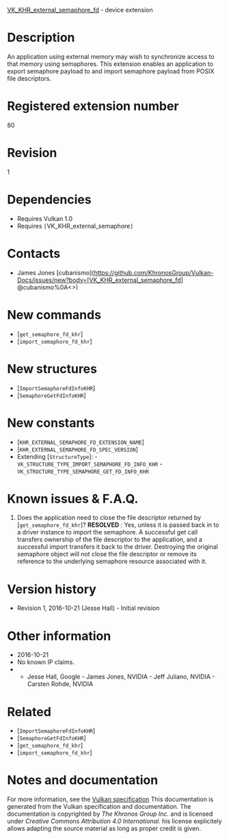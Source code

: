 [VK_KHR_external_semaphore_fd](https://www.khronos.org/registry/vulkan/specs/1.3-extensions/man/html/VK_KHR_external_semaphore_fd.html) - device extension

# Description
An application using external memory may wish to synchronize access to that
memory using semaphores.
This extension enables an application to export semaphore payload to and
import semaphore payload from POSIX file descriptors.

# Registered extension number
80

# Revision
1

# Dependencies
- Requires Vulkan 1.0
- Requires `[`VK_KHR_external_semaphore`]`

# Contacts
- James Jones [cubanismo](https://github.com/KhronosGroup/Vulkan-Docs/issues/new?body=[VK_KHR_external_semaphore_fd] @cubanismo%0A<<Here describe the issue or question you have about the VK_KHR_external_semaphore_fd extension>>)

# New commands
- [`get_semaphore_fd_khr`]
- [`import_semaphore_fd_khr`]

# New structures
- [`ImportSemaphoreFdInfoKHR`]
- [`SemaphoreGetFdInfoKHR`]

# New constants
- [`KHR_EXTERNAL_SEMAPHORE_FD_EXTENSION_NAME`]
- [`KHR_EXTERNAL_SEMAPHORE_FD_SPEC_VERSION`]
- Extending [`StructureType`]:  - `VK_STRUCTURE_TYPE_IMPORT_SEMAPHORE_FD_INFO_KHR`  - `VK_STRUCTURE_TYPE_SEMAPHORE_GET_FD_INFO_KHR`

# Known issues & F.A.Q.
1) Does the application need to close the file descriptor returned by
[`get_semaphore_fd_khr`]? **RESOLVED** : Yes, unless it is passed back in to a driver instance to import
the semaphore.
A successful get call transfers ownership of the file descriptor to the
application, and a successful import transfers it back to the driver.
Destroying the original semaphore object will not close the file descriptor
or remove its reference to the underlying semaphore resource associated with
it.

# Version history
- Revision 1, 2016-10-21 (Jesse Hall)  - Initial revision

# Other information
* 2016-10-21
* No known IP claims.
*   - Jesse Hall, Google  - James Jones, NVIDIA  - Jeff Juliano, NVIDIA  - Carsten Rohde, NVIDIA

# Related
- [`ImportSemaphoreFdInfoKHR`]
- [`SemaphoreGetFdInfoKHR`]
- [`get_semaphore_fd_khr`]
- [`import_semaphore_fd_khr`]

# Notes and documentation
For more information, see the [Vulkan specification](https://www.khronos.org/registry/vulkan/specs/1.3-extensions/html/vkspec.html)
This documentation is generated from the Vulkan specification and documentation.
The documentation is copyrighted by *The Khronos Group Inc.* and is licensed under *Creative Commons Attribution 4.0 International*.
his license explicitely allows adapting the source material as long as proper credit is given.
        